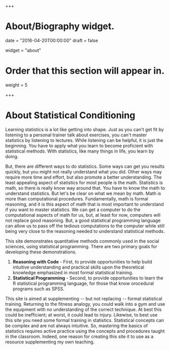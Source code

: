 +++
# About/Biography widget.

date = "2016-04-20T00:00:00"
draft = false

widget = "about"

# Order that this section will appear in.
weight = 5

+++

# About Statistical Conditioning 

Learning statistics is a lot like getting into shape. Just as you can't get fit  by listening to a personal trainer talk about exercises, you can't master statistics by listening to lectures. 
While listening can be helpful, it is just the beginning. 
You have to apply what you learn to become proficient with statistical methods.
With statistics, like many things in life, you learn by doing.

But, there are different ways to do statistics.
Some ways can get you results quickly, but you might not really understand what you did.
Other ways may require more time and effort, but also promote a better understanding.
The least appealing aspect of statistics for most people is the math. 
Statistics is math, so there is really know way around that. 
You have to know the math to understand statistics.
But let's be clear on what we mean by math. 
Math is more than computational procedures. 
Fundamentally, math is formal reasoning, and it is this aspect of math that is most important to understand if you want to master statistics. 
We can get a computer to do the computational aspects of math for us, but, at least for now, computers will not replace good reasoning.
But, a good statistical programming language can allow us to pass off the tedious computations to the computer while still being very close to the reasoning needed to understand statistical methods.


This site demonstrates quantitative methods commonly used in the social sciences, using statistical programming. 
There are two primary goals for developing these demonstrations.

  1. **Reasoning with Code** - First, to provide opportunities to help build intuitive understanding and practical skills upon the theoretical knowledge emphasized in most formal statistical training.
  2. **Statistical Programming** - Second, to provide opportunities to learn the R statistical  programming language, for those that know orocedural programs such as SPSS.
  
This site is aimed at supplementing -- but not replacing -- formal statistical training. Returning to the fitness analogy, you could walk into a gym and use the equipment with no understanding of the correct technique. At best this could be inefficient; at worst, it could lead to injury. Likewise, to best use this site you need some formal training in statistics. Statistical concepts can be complex and are not always intuitive. So, mastering the basics of statistics requires active practice using the concepts and procedures taught in the classroom. Indeed, one reason for creating this site it to use as a resource supplementing my own teaching.
